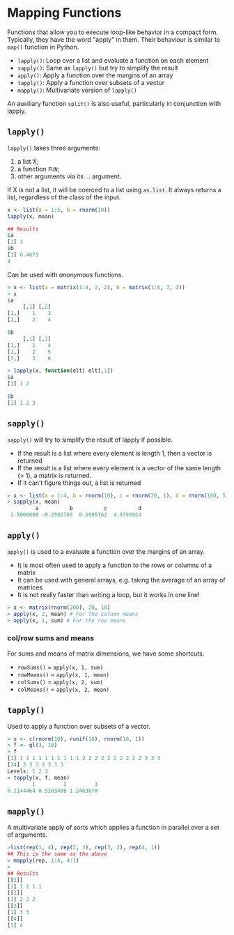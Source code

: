 
# Mapping Functions

Functions that allow you to execute loop-like behavior in a compact form. Typically, they have the word "apply" in them. Their behaviour is similar to `map()` function in Python.

- `lapply()`: Loop over a list and evaluate a function on each element
- `sapply()`: Same as `lapply()` but try to simplify the result
- `apply()`: Apply a function over the margins of an array
- `tapply()`: Apply a function over subsets of a vector
- `mapply()`: Multivariate version of `lapply()`

An auxiliary function `split()` is also useful, particularly in conjunction with lapply.

## `lapply()`

`lapply()` takes three arguments: 
1. a list X; 
2. a function `FUN`; 
3. other arguments via its ... argument. 

If X is not a list, it will be coerced to a list using `as.list`. It always returns a list, regardless of the class of the input.

```r
x <- list(a = 1:5, b = rnorm(10))
lapply(x, mean)

## Results
$a
[1] 3
$b
[1] 0.4671
4
```
Can be used with *anonymous* functions.

```r
> x <- list(a = matrix(1:4, 2, 2), b = matrix(1:6, 3, 2))
> x
$a
     [,1] [,2]
[1,]    1    3
[2,]    2    4

$b
     [,1] [,2]
[1,]    1    4
[2,]    2    5
[3,]    3    6

> lapply(x, function(elt) elt[,1])
$a
[1] 1 2

$b
[1] 1 2 3
```

## `sapply()`

`sapply()` will try to simplify the result of lapply if possible.
- If the result is a list where every element is length 1, then a vector is returned
- If the result is a list where every element is a vector of the same length (> 1), a matrix is returned.
- If it can’t figure things out, a list is returned

```r
> x <- list(a = 1:4, b = rnorm(10), c = rnorm(20, 1), d = rnorm(100, 5))
> sapply(x, mean)
         a          b          c          d 
 2.5000000 -0.2592703  0.5095762  4.9793924 
```

## `apply()`

`apply()` is used to a evaluate a function over the margins of an array.
- It is most often used to apply a function to the rows or columns of a matrix
- It can be used with general arrays, e.g. taking the average of an array of matrices
- It is not really faster than writing a loop, but it works in one line!
```r
> x <- matrix(rnorm(200), 20, 10)
> apply(x, 2, mean) # For the column means
> apply(x, 1, sum) # For the row means
```

### col/row sums and means
For sums and means of matrix dimensions, we have some shortcuts.

- `rowSums()` = `apply(x, 1, sum)`
- `rowMeans()` = `apply(x, 1, mean)`
- `colSums()` = `apply(x, 2, sum)`
- `colMeans()` = `apply(x, 2, mean)`


## `tapply()`

Used to apply a function over subsets of a vector.

```r
> x <- c(rnorm(10), runif(10), rnorm(10, 1))
> f <- gl(3, 10)
> f
[1] 1 1 1 1 1 1 1 1 1 1 2 2 2 2 2 2 2 2 2 2 3 3 3
[24] 3 3 3 3 3 3 3
Levels: 1 2 3
> tapply(x, f, mean)
        1         2         3
0.1144464 0.5163468 1.2463678
```

## `mapply()`

A multivariate apply of sorts which applies a function in parallel over a set of arguments.
```r
>list(rep(1, 4), rep(2, 3), rep(3, 2), rep(4, 1))
## This is the same as the above
> mapply(rep, 1:4, 4:1)
> 
## Results
[[1]]
[1] 1 1 1 1
[[2]]
[1] 2 2 2
[[3]]
[1] 3 3
[[4]]
[1] 4
```


<!--stackedit_data:
eyJoaXN0b3J5IjpbLTEzNDU1NzE2NjgsMTU5MjMxMzk1OSwzNT
k4NTYyMjMsLTIwMTA0MTI0NTIsMjA0MDM3NzQ1MSwtMTc2ODEx
MDkxM119
-->